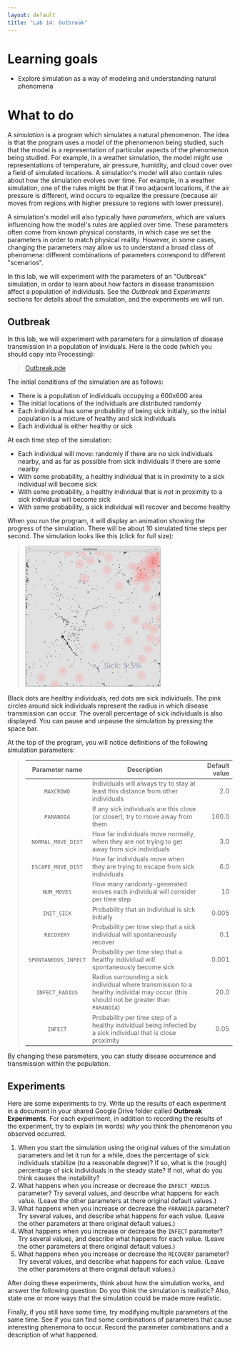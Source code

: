 ```yaml
---
layout: default
title: "Lab 14: Outbreak"
---
```


# Learning goals

* Explore simulation as a way of modeling and understanding natural phenomena

# What to do

A *simulation* is a program which simulates a natural phenomenon.  The idea is that the program uses a *model* of the phenomenon being studied, such that the model is a representation of particular aspects of the phenomenon being studied.  For example, in a weather simulation, the model might use representations of temperature, air pressure, humidity, and cloud cover over a field of simulated locations.  A simulation's model will also contain rules about how the simulation evolves over time.  For example, in a weather simulation, one of the rules might be that if two adjacent locations, if the air pressure is different, wind occurs to equalize the pressure (because air moves from regions with higher pressure to regions with lower pressure).

A simulation's model will also typically have *parameters*, which are values influencing how the model's rules are applied over time.  These parameters often come from known physical constants, in which case we set the parameters in order to match physical reality.  However, in some cases, changing the parameters may allow us to understand a broad class of phenomena: different combinations of parameters correspond to different "scenarios".

In this lab, we will experiment with the parameters of an "Outbreak" simulation, in order to learn about how factors in disease transmission affect a population of individuals.  See the *Outbreak* and *Experiments* sections for details about the simulation, and the experiments we will run.

## Outbreak

In this lab, we will experiment with parameters for a simulation of disease transmission in a population of inviduals.  Here is the code (which you should copy into Processing):

> [Outbreak.pde](https://github.com/ycpcs/fys100-fall2015/blob/gh-pages/examples/Outbreak.pde)

The initial conditions of the simulation are as follows:

* There is a population of individuals occupying a 600x600 area
* The initial locations of the individuals are distributed randomly
* Each individual has some probability of being sick initially, so the initial population is a mixture of healthy and sick individuals
* Each individual is either healthy or sick

At each time step of the simulation:

* Each individual will move: randomly if there are no sick individuals nearby, and as far as possible from sick individuals if there are some nearby
* With some probability, a healthy individual that is in proximity to a sick individual will become sick
* With some probability, a healthy individual that is *not* in proximity to a sick individual will become sick
* With some probability, a sick individual will recover and become healthy

When you run the program, it will display an animation showing the progress of the simulation.  There will be about 10 simulated time steps per second.  The simulation looks like this (click for full size):

> <a href="img/outbreak.png"><img style="width: 303px;" alt="Outbreak screenshot" src="img/outbreak.png"></a>

Black dots are healthy individuals, red dots are sick individuals.  The pink circles around sick individuals represent the radius in which disease transmission can occur.  The overall percentage of sick individuals is also displayed.  You can pause and unpause the simulation by pressing the space bar.

At the top of the program, you will notice definitions of the following simulation parameters:

> Parameter name | Description | Default value
> :------------: | ----------- | ------------:
> `MAXCROWD` | Individuals will always try to stay at least this distance from other individuals | 2.0
> `PARANOIA` | If any sick individuals are this close (or closer), try to move away from them | 160.0
> `NORMAL_MOVE_DIST` | How far individuals move normally, when they are not trying to get away from sick individuals | 3.0
> `ESCAPE_MOVE_DIST` | How far individuals move when they are trying to escape from sick individuals | 6.0
> `NUM_MOVES` | How many randomly-generated moves each individual will consider per time step | 10
> `INIT_SICK` | Probability that an individual is sick initially | 0.005
> `RECOVERY` | Probability per time step that a sick individual will spontaneously recover | 0.1
> `SPONTANEOUS_INFECT` | Probability per time step that a healthy individual will spontaneously become sick | 0.001
> `INFECT_RADIUS` | Radius surrounding a sick individual where transmission to a healthy individal may occur (this should not be greater than `PARANOIA`) | 20.0
> `INFECT` | Probability per time step of a healthy individual being infected by a sick individual that is close proximity | 0.05

By changing these parameters, you can study disease occurrence and transmission within the population.

## Experiments

Here are some experiments to try.  Write up the results of each experiment in a document in your shared Google Drive folder called **Outbreak Experiments**.  For each experiment, in addition to recording the results of the experiment, try to explain (in words) *why* you think the phenomenon you observed occurred.

1. When you start the simulation using the original values of the simulation parameters and let it run for a while, does the percentage of sick individuals stabilize (to a reasonable degree)?  If so, what is the (rough) percentage of sick individuals in the steady state?  If not, what do you think causes the instability?
2. What happens when you increase or decrease the `INFECT_RADIUS` parameter?  Try several values, and describe what happens for each value.  (Leave the other parameters at there original default values.)
3. What happens when you increase or decrease the `PARANOIA` parameter?  Try several values, and describe what happens for each value.  (Leave the other parameters at there original default values.)
4. What happens when you increase or decrease the `INFECT` parameter?  Try several values, and describe what happens for each value.  (Leave the other parameters at there original default values.)
5. What happens when you increase or decrease the `RECOVERY` parameter?  Try several values, and describe what happens for each value.  (Leave the other parameters at there original default values.)

After doing these experiments, think about how the simulation works, and answer the following question: Do you think the simulation is realistic?  Also, state one or more ways that the simulation could be made more realistic.

Finally, if you still have some time, try modifying multiple parameters at the same time.  See if you can find some combinations of parameters that cause interesting phenemona to occur.  Record the parameter combinations and a description of what happened.
